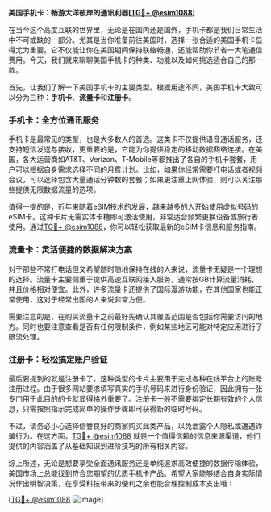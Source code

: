 **美国手机卡：畅游大洋彼岸的通讯利器[[TG💪+ @esim1088](https://t.me/s/esim1088)]**

在当今这个高度互联的世界里，无论是在国内还是国外，手机卡都是我们日常生活中不可或缺的一部分。尤其是当你准备前往美国时，选择一张合适的美国手机卡显得尤为重要。它不仅能让你在美国期间保持联络畅通，还能帮助你节省一大笔通信费用。今天，我们就来聊聊美国手机卡的种类、功能以及如何挑选适合自己的那一款。

首先，让我们了解一下美国手机卡的主要类型。根据用途不同，美国手机卡大致可以分为三种：**手机卡**、**流量卡**和**注册卡**。

### 手机卡：全方位通讯服务

手机卡是最常见的类型，也是大多数人的首选。这类卡不仅提供语音通话服务，还支持短信发送与接收，更重要的是，它能为你提供稳定的移动数据网络连接。在美国，各大运营商如AT&T、Verizon、T-Mobile等都推出了各自的手机卡套餐，用户可以根据自身需求选择不同的月费计划。比如，如果你经常需要打电话或者视频会议，可以选择包含大量通话分钟数的套餐；如果更注重上网体验，则可以关注那些提供无限数据流量的选项。

值得一提的是，近年来随着eSIM技术的发展，越来越多的人开始使用虚拟号码的eSIM卡。这种卡片无需实体卡槽即可激活使用，非常适合频繁更换设备或旅行者使用。通过[TG💪+ @esim1088](https://t.me/s/esim1088)，你可以轻松获取最新的eSIM卡信息和服务指南。

### 流量卡：灵活便捷的数据解决方案

对于那些不常打电话但又希望随时随地保持在线的人来说，流量卡无疑是一个理想的选择。流量卡主要侧重于提供高速互联网接入服务，通常按GB计算流量消耗，并且价格相对便宜。此外，许多流量卡还提供了国际漫游功能，在其他国家也能正常使用，这对于经常出国的人来说非常方便。

需要注意的是，在购买流量卡之前最好先确认其覆盖范围是否包括你需要访问的地方。同时也要注意查看是否有任何限制条件，例如某些地区可能对特定应用进行了限流处理。

### 注册卡：轻松搞定账户验证

最后要提到的就是注册卡了。这种类型的卡片主要用于完成各种在线平台上的账号注册过程。由于很多网站要求填写真实的手机号码来进行身份验证，因此拥有一张专门用于此目的的卡就显得格外重要了。注册卡一般不需要绑定长期有效的个人信息，只需按照指示完成简单的操作步骤即可获得新的临时号码。

不过，请务必小心选择信誉良好的商家购买此类产品，以免泄露个人隐私或遭遇诈骗行为。在这方面，[TG💪+ @esim1088](https://t.me/s/esim1088) 就是一个值得信赖的信息来源渠道，他们提供的内容涵盖了从基础知识到进阶技巧的所有相关内容。

综上所述，无论是想要享受全面通讯服务还是单纯追求高效便捷的数据传输体验，美国市场上总能找到符合您期望的优质手机卡产品。希望大家能够结合自身实际情况作出明智决策，在享受科技带来的便利之余也能合理控制成本支出哦！

[[TG💪+ @esim1088](https://t.me/s/esim1088) ![Image](https://i.postimg.cc/4NQfJmqS/Snipaste-2025-05-13-00-14-12.png)]